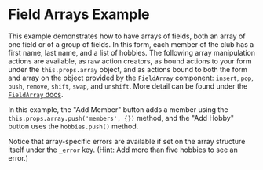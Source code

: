 # Field Arrays Example

This example demonstrates how to have arrays of fields, both an array of one field or of a group 
of fields. In this form, each member of the club has a first name, last name, and a list of 
hobbies. The following array manipulation actions are available, as raw action creators, as bound
actions to your form under the `this.props.array` object, and as actions bound to both the form 
and array on the object provided by the `FieldArray` component: `insert`, `pop`, `push`, `remove`,
`shift`, `swap`, and `unshift`. More detail can be found under the
[`FieldArray` docs](http://redux-form.com/6.0.0-alpha.12/docs/api/FieldArray.md).

In this example, the "Add Member" button adds a member using the 
`this.props.array.push('members', {})` method, and the "Add Hobby" button uses the `hobbies.push()`
method.

Notice that array-specific errors are available if set on the array structure itself under the 
`_error` key. (Hint: Add more than five hobbies to see an error.)
